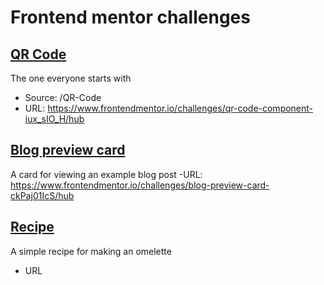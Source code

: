 # Frontend mentor challenges

## [QR Code](https://playgrounds.sambot.dev/QR-code/)
The one everyone starts with
- Source: /QR-Code 
- URL: https://www.frontendmentor.io/challenges/qr-code-component-iux_sIO_H/hub

## [Blog preview card](https://playgrounds.sambot.dev/blog-card)
A card for viewing an example blog post
-URL: https://www.frontendmentor.io/challenges/blog-preview-card-ckPaj01IcS/hub

## [Recipe](https://playgrounds.sambot.dev/recipe)
A simple recipe for making an omelette
- URL
